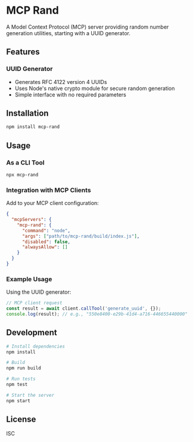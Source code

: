# MCP Rand

A Model Context Protocol (MCP) server providing random number generation utilities, starting with a UUID generator.

## Features

### UUID Generator
- Generates RFC 4122 version 4 UUIDs
- Uses Node's native crypto module for secure random generation
- Simple interface with no required parameters

## Installation

```bash
npm install mcp-rand
```

## Usage

### As a CLI Tool

```bash
npx mcp-rand
```

### Integration with MCP Clients

Add to your MCP client configuration:

```json
{
  "mcpServers": {
    "mcp-rand": {
      "command": "node",
      "args": ["path/to/mcp-rand/build/index.js"],
      "disabled": false,
      "alwaysAllow": []
    }
  }
}
```

### Example Usage

Using the UUID generator:

```typescript
// MCP client request
const result = await client.callTool('generate_uuid', {});
console.log(result); // e.g., "550e8400-e29b-41d4-a716-446655440000"
```

## Development

```bash
# Install dependencies
npm install

# Build
npm run build

# Run tests
npm test

# Start the server
npm start
```

## License

ISC